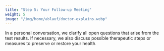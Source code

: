 ```yaml
---
title: "Step 5: Your Follow-up Meeting"
weight: 5
image: "/img/home/ablauf/doctor-explains.webp"
---
```


In a personal conversation, we clarify all open questions that arise from the test results. If necessary, we also discuss possible therapeutic steps or measures to preserve or restore your health.